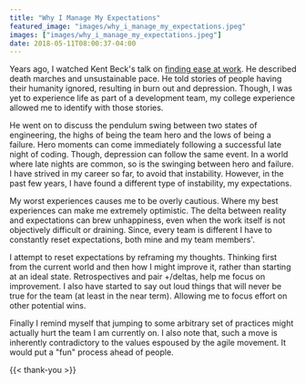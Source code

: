 ```yaml
---
title: "Why I Manage My Expectations"
featured_image: "images/why_i_manage_my_expectations.jpeg"
images: ["images/why_i_manage_my_expectations.jpeg"]
date: 2018-05-11T08:00:37-04:00
---
```


Years ago, I watched Kent Beck's talk on [finding ease at work](https://www.youtube.com/playlist?list=PL449186E0DF971104). He described death marches and unsustainable pace. He told stories of people having their humanity ignored, resulting in burn out and depression. Though, I was yet to experience life as part of a development team, my college experience allowed me to identify with those stories.

He went on to discuss the pendulum swing between two states of engineering, the highs of being the team hero and the lows of being a failure. Hero moments can come immediately following a successful late night of coding. Though, depression can follow the same event. In a world where late nights are common, so is the swinging between hero and failure. I have strived in my career so far, to avoid that instability. However, in the past few years, I have found a different type of instability, my expectations.

My worst experiences causes me to be overly cautious. Where my best experiences can make me extremely optimistic. The delta between reality and expectations can brew unhappiness, even when the work itself is not objectively difficult or draining. Since, every team is different I have to constantly reset expectations, both mine and my team members'.

I attempt to reset expectations by reframing my thoughts. Thinking first from the current world and then how I might improve it, rather than starting at an ideal state. Retrospectives and pair +/deltas, help me focus on improvement. I also have started to say out loud things that will never be true for the team (at least in the near term). Allowing me to focus effort on other potential wins.

Finally I remind myself that jumping to some arbitrary set of practices might actually hurt the team I am currently on. I also note that, such a move is inherently contradictory to the values espoused by the agile movement. It would put a "fun" process ahead of people.

{{< thank-you >}}
